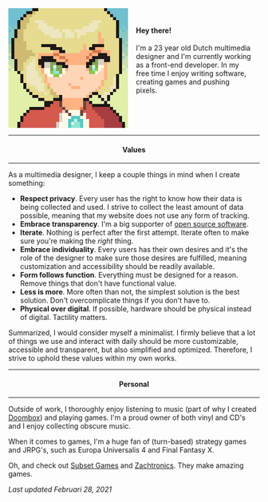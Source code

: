 <div style="display:flex">
  <img src="/assets/images/happy@6x.gif" alt="Avatar happy" />
  <div style="padding:16px">

#### Hey there!

I'm a 23 year old Dutch multimedia designer and I'm currently working as a front-end developer. In my free time I enjoy writing software, creating games and pushing pixels.

  </div>
</div>

---

<h4 align="center">Values</h4>

---

As a multimedia designer, I keep a couple things in mind when I create something:

 - <b>Respect privacy</b>. Every user has the right to know how their data is being collected and used. I strive to collect the least amount of data possible, meaning that my website does not use any form of tracking.
 - <b>Embrace transparency</b>. I'm a big supporter of [open source software](https://github.com/chronoDave).
 - <b>Iterate</b>. Nothing is perfect after the first attempt. Iterate often to make sure you're making the _right_ thing.
 - <b>Embrace individuality</b>. Every users has their own desires and it's the role of the designer to make sure those desires are fulfilled, meaning customization and accessibility should be readily available.
 - <b>Form follows function</b>. Everything must be designed for a reason. Remove things that don't have functional value.
 - <b>Less is more</b>. More often than not, the simplest solution is the best solution. Don't overcomplicate things if you don't have to.
 - <b>Physical over digital</b>. If possible, hardware should be physical instead of digital. Tactility matters.

Summarized, I would consider myself a minimalist. I firmly believe that a lot of things we use and interact with daily should be more customizable, accessible and transparent, but also simplified and optimized. Therefore, I strive to uphold these values within my own works.

---

<h4 align="center">Personal</h4>

---

Outside of work, I thoroughly enjoy listening to music (part of why I created [Doombox](https://github.com/chronoDave/Doombox)) and playing games. I'm a proud owner of both vinyl and CD's and I enjoy collecting obscure music.

When it comes to games, I'm a huge fan of (turn-based) strategy games and JRPG's, such as Europa Universalis 4 and Final Fantasy X.

Oh, and check out [Subset Games](https://subsetgames.com/) and [Zachtronics](http://www.zachtronics.com/). They make amazing games.

<i>Last updated Februari 28, 2021</i>
